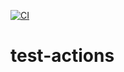 [![CI](https://github.com/martsavy/test-actions/actions/workflows/helloworld.yml/badge.svg)](https://github.com/martsavy/test-actions/actions/workflows/helloworld.yml)

# test-actions
